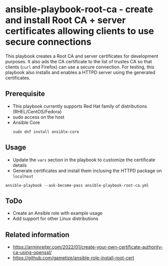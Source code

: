 # ansible-playbook-root-ca - create and install Root CA + server certificates allowing clients to use secure connections

This playbook creates a Root CA and server certificates for development purposes. It also ads the CA certificate to the list of trustes CA so that clients (`curl` and Firefox) can use a secure connection. For testing, this playbook also installs and enables a HTTPD server using the generated certificates.

## Prerequisite
* This playbook currently supports Red Hat family of distributions (RHEL/CentOS/Fedora)
* sudo access on the host
* Ansible Core
    ```
    sudo dnf install ansible-core
    ```


## Usage
* Update the `vars` section in the playbook to customize the certificate details
* Generate certificates and install them inclusing the HTTPD package on `localhost`
```
ansible-playbook --ask-become-pass ansible-playbook-root-ca.yml
```


## ToDo
* Create an Ansible role with example usage
* Add support for other Linux distributions

## Related information
* https://arminreiter.com/2022/01/create-your-own-certificate-authority-ca-using-openssl/
* https://github.com/gametize/ansible-role-install-root-cert
